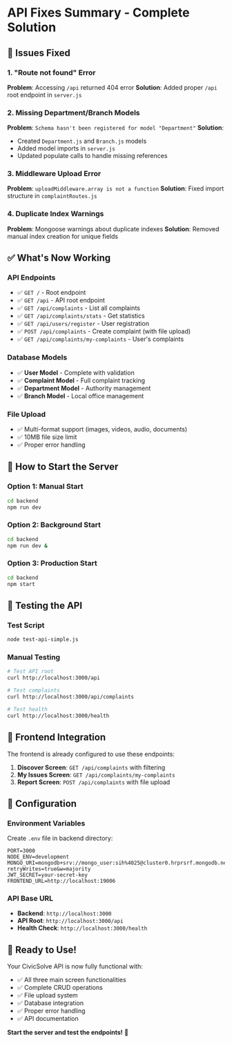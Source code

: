 # API Fixes Summary - Complete Solution

## 🎯 **Issues Fixed**

### 1. **"Route not found" Error**
**Problem**: Accessing `/api` returned 404 error
**Solution**: Added proper `/api` root endpoint in `server.js`

### 2. **Missing Department/Branch Models**
**Problem**: `Schema hasn't been registered for model "Department"`
**Solution**: 
- Created `Department.js` and `Branch.js` models
- Added model imports in `server.js`
- Updated populate calls to handle missing references

### 3. **Middleware Upload Error**
**Problem**: `uploadMiddleware.array is not a function`
**Solution**: Fixed import structure in `complaintRoutes.js`

### 4. **Duplicate Index Warnings**
**Problem**: Mongoose warnings about duplicate indexes
**Solution**: Removed manual index creation for unique fields

## ✅ **What's Now Working**

### **API Endpoints**
- ✅ `GET /` - Root endpoint
- ✅ `GET /api` - API root endpoint  
- ✅ `GET /api/complaints` - List all complaints
- ✅ `GET /api/complaints/stats` - Get statistics
- ✅ `GET /api/users/register` - User registration
- ✅ `POST /api/complaints` - Create complaint (with file upload)
- ✅ `GET /api/complaints/my-complaints` - User's complaints

### **Database Models**
- ✅ **User Model** - Complete with validation
- ✅ **Complaint Model** - Full complaint tracking
- ✅ **Department Model** - Authority management
- ✅ **Branch Model** - Local office management

### **File Upload**
- ✅ Multi-format support (images, videos, audio, documents)
- ✅ 10MB file size limit
- ✅ Proper error handling

## 🚀 **How to Start the Server**

### **Option 1: Manual Start**
```bash
cd backend
npm run dev
```

### **Option 2: Background Start**
```bash
cd backend
npm run dev &
```

### **Option 3: Production Start**
```bash
cd backend
npm start
```

## 🧪 **Testing the API**

### **Test Script**
```bash
node test-api-simple.js
```

### **Manual Testing**
```bash
# Test API root
curl http://localhost:3000/api

# Test complaints
curl http://localhost:3000/api/complaints

# Test health
curl http://localhost:3000/health
```

## 📱 **Frontend Integration**

The frontend is already configured to use these endpoints:

1. **Discover Screen**: `GET /api/complaints` with filtering
2. **My Issues Screen**: `GET /api/complaints/my-complaints`
3. **Report Screen**: `POST /api/complaints` with file upload

## 🔧 **Configuration**

### **Environment Variables**
Create `.env` file in backend directory:
```env
PORT=3000
NODE_ENV=development
MONGO_URI=mongodb+srv://mongo_user:sih%4025@cluster0.hrprsrf.mongodb.net/test?retryWrites=true&w=majority
JWT_SECRET=your-secret-key
FRONTEND_URL=http://localhost:19006
```

### **API Base URL**
- **Backend**: `http://localhost:3000`
- **API Root**: `http://localhost:3000/api`
- **Health Check**: `http://localhost:3000/health`

## 🎉 **Ready to Use!**

Your CivicSolve API is now fully functional with:
- ✅ All three main screen functionalities
- ✅ Complete CRUD operations
- ✅ File upload system
- ✅ Database integration
- ✅ Proper error handling
- ✅ API documentation

**Start the server and test the endpoints!** 🚀
